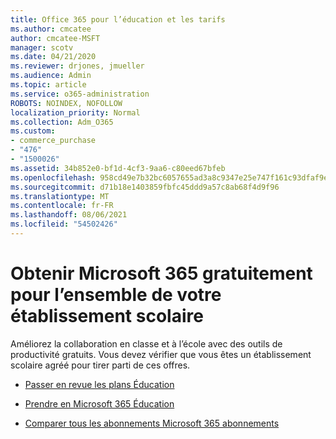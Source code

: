 ```yaml
---
title: Office 365 pour l’éducation et les tarifs
ms.author: cmcatee
author: cmcatee-MSFT
manager: scotv
ms.date: 04/21/2020
ms.reviewer: drjones, jmueller
ms.audience: Admin
ms.topic: article
ms.service: o365-administration
ROBOTS: NOINDEX, NOFOLLOW
localization_priority: Normal
ms.collection: Adm_O365
ms.custom:
- commerce_purchase
- "476"
- "1500026"
ms.assetid: 34b852e0-bf1d-4cf3-9aa6-c80eed67bfeb
ms.openlocfilehash: 958cd49e7b32bc6057655ad3a8c9347e25e747f161c93dfaf9e8e361d04f4fcc
ms.sourcegitcommit: d71b18e1403859fbfc45ddd9a57c8ab68f4d9f96
ms.translationtype: MT
ms.contentlocale: fr-FR
ms.lasthandoff: 08/06/2021
ms.locfileid: "54502426"
---
```

# <a name="get-microsoft-365-free-for-your-entire-school"></a>Obtenir Microsoft 365 gratuitement pour l’ensemble de votre établissement scolaire

Améliorez la collaboration en classe et à l’école avec des outils de productivité gratuits. Vous devez vérifier que vous êtes un établissement scolaire agréé pour tirer parti de ces offres.
  
- [Passer en revue les plans Éducation](https://products.office.com/academic/compare-office-365-education-plans)

- [Prendre en Microsoft 365 Éducation](https://support.office.com/article/get-started-with-office-365-education-ab02abe5-a1ee-458c-b749-5b44416ccf14?wt.mc_id=o365_portal_mmaven&ui=en-US&rs=en-US&ad=US)

- [Comparer tous les abonnements Microsoft 365 abonnements](https://products.office.com/business/compare-more-office-365-for-business-plans)